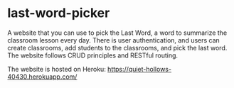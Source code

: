 # last-word-picker
A website that you can use to pick the Last Word, a word to summarize the classroom lesson every day. There is user authentication, and users can create classrooms, add students to the classrooms, and pick the last word. The website follows CRUD principles and RESTful routing.

The website is hosted on Heroku: https://quiet-hollows-40430.herokuapp.com/
